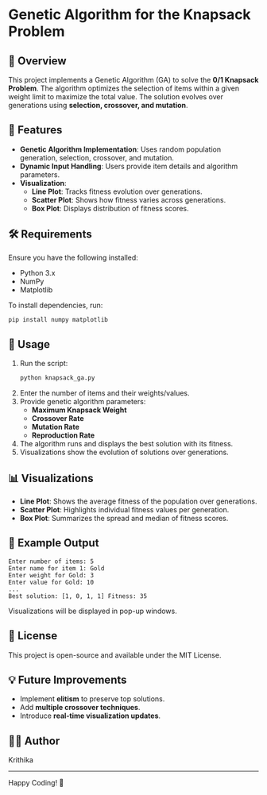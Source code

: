 # Genetic Algorithm for the Knapsack Problem

## 📌 Overview
This project implements a Genetic Algorithm (GA) to solve the **0/1 Knapsack Problem**. The algorithm optimizes the selection of items within a given weight limit to maximize the total value. The solution evolves over generations using **selection, crossover, and mutation**.

## 🚀 Features
- **Genetic Algorithm Implementation**: Uses random population generation, selection, crossover, and mutation.
- **Dynamic Input Handling**: Users provide item details and algorithm parameters.
- **Visualization**:
  - **Line Plot**: Tracks fitness evolution over generations.
  - **Scatter Plot**: Shows how fitness varies across generations.
  - **Box Plot**: Displays distribution of fitness scores.

## 🛠️ Requirements
Ensure you have the following installed:
- Python 3.x
- NumPy
- Matplotlib

To install dependencies, run:
```sh
pip install numpy matplotlib
```

## 📌 Usage
1. Run the script:
   ```sh
   python knapsack_ga.py
   ```
2. Enter the number of items and their weights/values.
3. Provide genetic algorithm parameters:
   - **Maximum Knapsack Weight**
   - **Crossover Rate**
   - **Mutation Rate**
   - **Reproduction Rate**
4. The algorithm runs and displays the best solution with its fitness.
5. Visualizations show the evolution of solutions over generations.

## 📊 Visualizations
- **Line Plot**: Shows the average fitness of the population over generations.
- **Scatter Plot**: Highlights individual fitness values per generation.
- **Box Plot**: Summarizes the spread and median of fitness scores.

## 🎯 Example Output
```
Enter number of items: 5
Enter name for item 1: Gold
Enter weight for Gold: 3
Enter value for Gold: 10
...
Best solution: [1, 0, 1, 1] Fitness: 35
```
Visualizations will be displayed in pop-up windows.

## 📜 License
This project is open-source and available under the MIT License.

## 💡 Future Improvements
- Implement **elitism** to preserve top solutions.
- Add **multiple crossover techniques**.
- Introduce **real-time visualization updates**.

## 👨‍💻 Author
Krithika

---
Happy Coding! 🎯

